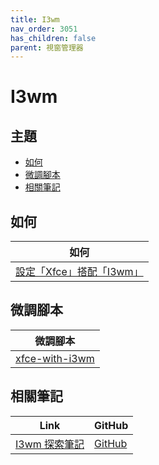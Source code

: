 ```yaml
---
title: I3wm
nav_order: 3051
has_children: false
parent: 視窗管理器
---
```



# I3wm


## 主題

* [如何](#如何)
* [微調腳本](#微調腳本)
* [相關筆記](#相關筆記)


## 如何

| 如何 |
| --- |
| [設定「Xfce」搭配「I3wm」](https://samwhelp.github.io/note-about-xubuntu/read/howto/xfce-with-wm/xfce-with-i3wm.html) |


## 微調腳本

| 微調腳本 |
| --- |
| [xfce-with-i3wm](https://github.com/samwhelp/xubuntu-adjustment/tree/main/prototype/main/alternative-config/xfce-with-i3wm/Main) |


## 相關筆記

| Link | GitHub |
| ---- | ------ |
| [I3wm 探索筆記](https://samwhelp.github.io/note-about-i3wm/) | [GitHub](https://github.com/samwhelp/note-about-i3wm) |
